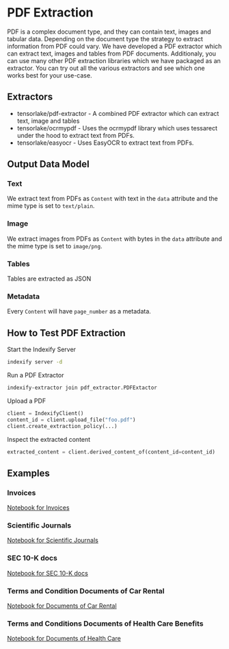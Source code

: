 # PDF Extraction

PDF is a complex document type, and they can contain text, images and tabular data. Depending on the document type the strategy to extract information from PDF could vary. 
We have developed a PDF extractor which can extract text, images and tables from PDF documents. Additionaly, you can use many other PDF extraction libraries which we have 
packaged as an extractor. You can try out all the various extractors and see which one works best for your use-case.

## Extractors
* tensorlake/pdf-extractor - A combined PDF extractor which can extract text, image and tables
* tensorlake/ocrmypdf - Uses the ocrmypdf library which uses tessarect under the hood to extract text from PDFs.
* tensorlake/easyocr - Uses EasyOCR to extract text from PDFs.

## Output Data Model
### Text
We extract text from PDFs as `Content` with text in the `data` attribute and the mime type is set to `text/plain`. 

### Image 
We extract images from PDFs as `Content` with bytes in the `data` attribute and the mime type is set to `image/png`. 

### Tables
Tables are extracted as JSON 

### Metadata
Every `Content` will have `page_number` as a metadata. 


## How to Test PDF Extraction

Start the Indexify Server 
```bash
indexify server -d
```

Run a PDF Extractor 
```bash
indexify-extractor join pdf_extractor.PDFExtactor
```

Upload a PDF 

```python
client = IndexifyClient()
content_id = client.upload_file("foo.pdf")
client.create_extraction_policy(...)
```

Inspect the extracted content
```python
extracted_content = client.derived_content_of(content_id=content_id)
```



## Examples 

### Invoices
[Notebook for Invoices](./Invoices.ipynb)

### Scientific Journals
[Notebook for Scientific Journals](./Scientific_Journals.ipynb)

### SEC 10-K docs
[Notebook for SEC 10-K docs](./SEC_10_K_docs.ipynb)

### Terms and Condition Documents of Car Rental
[Notebook for Documents of Car Rental](./Terms_and_Condition_Documents_of_Car_Rental.ipynb)

### Terms and Conditions Documents of Health Care Benefits
[Notebook for Documents of Health Care](./Terms_and_Conditions_Documents_of_Health_Care_Benefits.ipynb)
